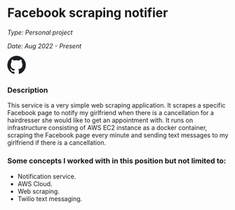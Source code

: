 # Facebook scraping notifier

*Type: Personal project*

*Date: Aug 2022 - Present*

<a href="https://github.com/DennisJensen95/curly-girl-vinthers-appointment" target="_blank">
<img src="assets/../../../assets/github-icon.png" alt="alt text" width="42" height="42" />
</a>

### Description 

This service is a very simple web scraping application.
It scrapes a specific Facebook page to notify my
girlfriend when there is a cancellation for a hairdresser
she would like to get an appointment with. It runs on
infrastructure consisting of AWS EC2 instance as a
docker container, scraping the Facebook page every
minute and sending text messages to my girlfriend if
there is a cancellation.

### Some concepts I worked with in this position but not limited to:

* Notification service.
* AWS Cloud.
* Web scraping.
* Twilio text messaging.
